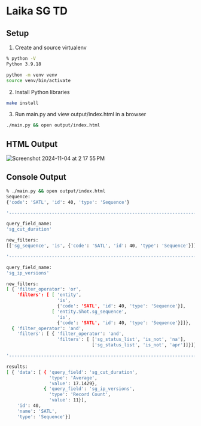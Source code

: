 # Laika SG TD

## Setup

1. Create and source virtualenv

```bash
% python -V
Python 3.9.18

python -m venv venv
source venv/bin/activate
```

2. Install Python libraries
```bash
make install
```


3. Run main.py and view output/index.html in a browser
```bash
./main.py && open output/index.html
```

## HTML Output

![Screenshot 2024-11-04 at 2 17 55 PM](https://github.com/user-attachments/assets/2d822827-f735-40e4-bfa3-071ec3a4c5cd)

## Console Output

```bash
% ./main.py && open output/index.html                                                                       [main] laika_sg_td
Sequence:
{'code': 'SATL', 'id': 40, 'type': 'Sequence'}

'----------------------------------------------------------------------'

query_field_name:
'sg_cut_duration'

new_filters:
[['sg_sequence', 'is', {'code': 'SATL', 'id': 40, 'type': 'Sequence'}]]

'----------------------------------------------------------------------'

query_field_name:
'sg_ip_versions'

new_filters:
[ { 'filter_operator': 'or',
    'filters': [ [ 'entity',
                   'is',
                   {'code': 'SATL', 'id': 40, 'type': 'Sequence'}],
                 [ 'entity.Shot.sg_sequence',
                   'is',
                   {'code': 'SATL', 'id': 40, 'type': 'Sequence'}]]},
  { 'filter_operator': 'and',
    'filters': [ { 'filter_operator': 'and',
                   'filters': [ ['sg_status_list', 'is_not', 'na'],
                                ['sg_status_list', 'is_not', 'apr']]}]}]

'----------------------------------------------------------------------'

results:
[ { 'data': [ { 'query_field': 'sg_cut_duration',
                'type': 'Average',
                'value': 17.1429},
              { 'query_field': 'sg_ip_versions',
                'type': 'Record Count',
                'value': 11}],
    'id': 40,
    'name': 'SATL',
    'type': 'Sequence'}]
```

